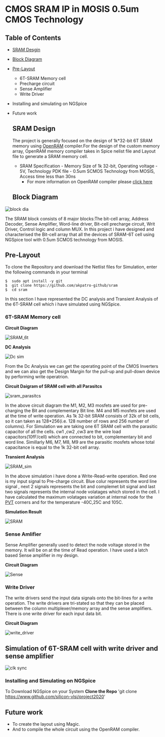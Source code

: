 # CMOS SRAM IP in MOSIS 0.5um CMOS Technology
## Table of Contents
- [SRAM Desgin](https://github.com/akpatro-github/sram#SRAM-Design)
- [Block Diagram](https://github.com/akpatro-github/sram#Block-Diagram)
- [Pre-Layout](https://github.com/akpatro-github/sram#Pre-layout)
  - 6T-SRAM Memory cell
  - Precharge circuit
  - Sense Amplifier
  - Write Driver
- Installing and simulating on NGSpice
- Future work  
  
  ## SRAM Design
    The project is generally focused on the design of 1k*32-bit 6T SRAM memory using [OpenRAM](https://www.openidentityplatform.org/openam) compiler.For the design of the custom memory array, OpenRAM memory compiler takes in Spice nelist file and Layout file to generate a SRAM memory cell.
   - SRAM Specification - Memory Size of 1k 32-bit, Operating voltage - 5V, Technology PDK file - 0.5um SCMOS Technology from MOSIS, Access time less than 30ns 
     - For more information on OpenRAM compiler please [click here](https://github.com/mguthaus/OpenRAM/blob/master/OpenRAM_ICCAD_2016_paper.pdf "OpenRAM")
   ## Block Diagram
![block dia](https://user-images.githubusercontent.com/71965706/94511998-881da380-0238-11eb-91c3-ffe9e7b702da.png)

  The SRAM block consists of 8 major blocks:The bit-cell array, Address Decoder, Sense Amplifier, Word-line driver, Bit-cell precharge circuit, Writ Driver, Control logic and column MUX. In this project i have designed and characterised the Bit-cell array that all the devices of SRAM-6T cell using NGSpice tool with 0.5um SCMOS technology from MOSIS.
  ## Pre-Layout
  To clone the Repository and download the Netlist files for Simulation, enter the following commands in your terminal
```
$  sudo apt install -y git
$  git clone https://github.com/akpatro-github/sram
$  cd sram
```
   In this section I have represented the DC analysis and Transient Analysis of the 6T-SRAM cell which i have simulated using NGSpice.
   ### 6T-SRAM Memory cell
  **Circuit Diagram**
  
  
  ![SRAM_6t](https://user-images.githubusercontent.com/71965706/94513996-b6ea4880-023d-11eb-81be-3733cea20c55.png)
  
  
  **DC Analysis**
  
  ![Dc sim](https://user-images.githubusercontent.com/71965706/94514148-1cd6d000-023e-11eb-8fc0-00866ce9f399.png)

  From the Dc Analysis we can get the operating point of the CMOS Inverters and we can also get the Design Margin for the pull-up and pull-down device by performing write operatrion. 
  
  **Circuit Daigram of SRAM cell with all Parasitcs**
  
  ![sram_parasitcs](https://user-images.githubusercontent.com/71965706/94519493-3715ab80-0248-11eb-9020-a3098cc748f5.png)

  In the above circuit diagram the M1, M2, M3 mosfets are used for pre-charging the Bit and complementary Bit line. M4 and M5 mosfets are used at the time of write operation. As 1k 32-bit SRAM consists of 32k of bit cells, so it can taken as 128*256(i.e. 128 number of rows and 256 number of columns). For Simulation we are taking one 6T SRAM cell with the parasitic capacitor of all the cells. cw1 ,cw2 ,cw3 are the wire load capacitors(10fF/cell) which are connected to bit, complementary bit and word line. Simillarly M6, M7, M8, M9 are the parasitic mosfets whose total capacitance is equal to the 1k 32-bit cell array. 
  
  **Transient Analysis**
  
  ![SRAM_sim](https://user-images.githubusercontent.com/71965706/94520666-472e8a80-024a-11eb-9492-f35dc69cfd40.png)
  
In the above simulation i have done a Write-Read-write operation. Red one is my input signal to Pre-charge circuit. Blue colur represents the word line signal , next 2 signals represents the bit and complemet bit signal and last two signals represents the internal node volatages which stored in the cell.
    I have calculated the maximum volatages variation at internal node for the [PVT](https://in.search.yahoo.com/search?fr=mcafee&type=D210IN662G0&p=pvt+corner+in+vlsi) corners and for the temperature -40C,25C and 105C.
    
  **Simulation Result**
  
  ![SRAM](https://user-images.githubusercontent.com/71965706/94521572-e99b3d80-024b-11eb-967b-eef5a0cfa152.png)
  
  ### Sense Amlifier
  
  Sense Amplifier generally used to detect the node voltage stored in the memory. It will be on at the time of Read operation. I have used a latch based Sense amplifier in my design.
  
  **Circuit Diagram**
   
   
![Sense](https://user-images.githubusercontent.com/71965706/94522258-ff5d3280-024c-11eb-9a69-a9c65f69bedb.png)
  
### Write Driver

The write drivers send the input data signals onto the bit-lines for a write operation. The write drivers are tri-stated so that they can be placed between the column multiplexer/memory array and the sense amplifiers. There is one write driver for each input data bit.

**Circuit Diagram**

![write_driver](https://user-images.githubusercontent.com/71965706/94522716-b48fea80-024d-11eb-8e7a-538e793c3781.png)

## Simulation of 6T-SRAM cell with write driver and sense amplifier

![clk sync](https://user-images.githubusercontent.com/71965706/94522882-fae54980-024d-11eb-91bf-f5a0534491ce.png)

### Installing and Simulating on NGSpice
To Download NGSpice on your System
**Clone the Repo**
'git clone https://www.github.com/silicon-vlsi/project2020'


## Future work
- To create the layout using Magic.
- And to compile the whole circuit using the OpenRAM compiler. 

  
